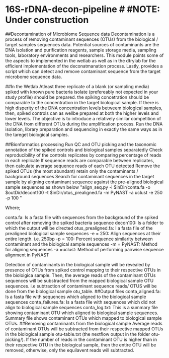 # 16S-rDNA-decon-pipeline # #NOTE: Under construction

##Decontamination of Microbiome Sequence data
Decontamination is a process of removing contaminant sequences (OTUs) from the biological / target samples sequences data. Potential sources of contaminants are the DNA isolation and purification reagents, sample storage media, sampling tools, laboratory environments and researchers. This module points some of the aspects to implemented in the wetlab as well as in the dtrylab for the efficient implementation of the deconatmanation process. Lastly, provides a script which can detect and remove contaminant sequence from the target microbome sequence data.

##In the Wetlab
Atleast three replicate of a blank (or sampling media) spiked with known pure bacteria isolate (prefereably not expected in your study profile) should be prepared. the spiking concetration should be comparable to the concentration in the target biological sample. If there is high disperity of the DNA concentration levels betweem biological samples, then, spiked controls can as wellbe prepared at both the higher levels and lower levels. The objective is to introduce a relatively similar competition of the DNA from different OTUs during the amplification process. Run the DNA isolation, library preparation and sequencing in exactly the same ways as in the tareget biological samples.

##Bionformatics processing
Run QC and OTU picking and the taxonomic annotation of the spiked controls and biological samples separatedly
Check reproducibility of the controls replicates by comparing percentage of reads in each replicate
If sequence reads are comparable between replicates, then calculate average sequence reads of each OTU detected
Remove the spiked OTUs (the most abundant) retain only the contaminants / background sequences
Search for contaminant sequences in the target sample by aligning contaminant sequence against the pre-aligned biological sample sequences as shown below
"align_seq.py -i $inDir/conta.fa -o $outDir/decont100 -t $inDir/otus_prealigned.fa -m PyNAST -a uclust -e 250 -p 100 "

Where;

conta.fa: Is a fasta file with sequences from the background of the spiked control after removing the spiked bacteria sequence
decon100: Is a folder to which the output will be directed
otus_prealigned.fa: I a fasta file of the prealigned biological sample sequences
-e = 250: Align sequences at their entire length. i.e. 250bp
-p = 100: Percent sequence similarity between contaminant and the biological sample sequences
-m = PyNAST: Method for aligning sequences
-a =uclust: Method of performing pairwise sequence alignment in PyNAST

Detection of contaminants in the biological sample will be revealed by presence of OTUs from spiked control mapping to their respective OTUs in the bioloigica sample.
Then, the average reads of the contaminant OTUs sequences will be substracted from the mapped biological sample OTU sequences. i.e subtraction of contaminant sequence reads/ OTUS will be done from the biological sample otu_table.
##Output files
conta_aligned.fa: Is a fasta file with sequences which aligned to the biological sample sequences
conta_failures.fa: Is a fasta file with sequences which did not align to biological sample sequences
conta_log.txt: This is a summary file showing contaminant OTU which aligned to biological sample sequences. Summary file shows contaminant OTUs which mapped to biological sample OTUs.
##Removing contaminants from the biological sample
Average reads of contaminant OTUs will be subtracted from their respective mapped OTUs in the biological sample otu-table.txt (the nextflow output in the folder otu-picking/). If the number of reads in the contaminant OTU is higher than in their respective OTU in the biological sample, then the entire OTU will be removed, otherwise, only the equilavent reads will subtracted.

